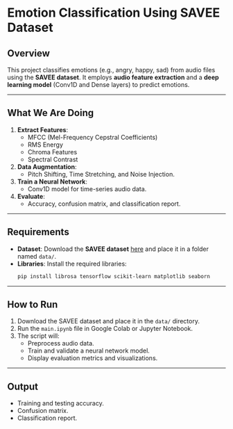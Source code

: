 # **Emotion Classification Using SAVEE Dataset**

## **Overview**
This project classifies emotions (e.g., angry, happy, sad) from audio files using the **SAVEE dataset**. It employs **audio feature extraction** and a **deep learning model** (Conv1D and Dense layers) to predict emotions.

---

## What We Are Doing
1. **Extract Features**:
   - MFCC (Mel-Frequency Cepstral Coefficients)
   - RMS Energy
   - Chroma Features
   - Spectral Contrast  
2. **Data Augmentation**:
   - Pitch Shifting, Time Stretching, and Noise Injection.
3. **Train a Neural Network**:
   - Conv1D model for time-series audio data.
4. **Evaluate**:
   - Accuracy, confusion matrix, and classification report.

---

## **Requirements**
- **Dataset**: Download the **SAVEE dataset** [here](http://kahlan.eps.surrey.ac.uk/savee/) and place it in a folder named `data/`.
- **Libraries**: Install the required libraries:
   ```bash
   pip install librosa tensorflow scikit-learn matplotlib seaborn
   ```

---

## **How to Run**
1. Download the SAVEE dataset and place it in the `data/` directory.
2. Run the `main.ipynb` file in Google Colab or Jupyter Notebook.
3. The script will:
   - Preprocess audio data.
   - Train and validate a neural network model.
   - Display evaluation metrics and visualizations.

---
## **Output**
- Training and testing accuracy.
- Confusion matrix.
- Classification report.

